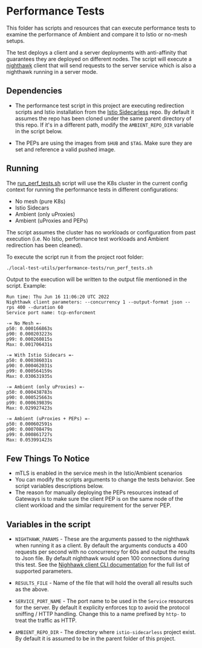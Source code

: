# Performance Tests

This folder has scripts and resources that can execute performance tests to examine the performance of Ambient and compare it to Istio or no-mesh setups.

The test deploys a client and a server deployments with anti-affinity that guarantees they are deployed on different nodes.
The script will execute a [nighthawk](https://github.com/envoyproxy/nighthawk) client that will send requests to the server service which is also a nighthawk running in a server mode.

## Dependencies

* The performance test script in this project are executing redirection scripts and Istio installation from the [Istio Sidecarless](https://github.com/solo-io/istio-sidecarless) repo.
By default it assumes the repo has been cloned under the same parent directory of this repo. If it's in a different path, modify the `AMBIENT_REPO_DIR` variable in the script below.

* The PEPs are using the images from `$HUB` and `$TAG`. Make sure they are set and reference a valid pushed image.

## Running

The [run_perf_tests.sh](run_perf_tests.sh) script will use the K8s cluster in the current config context for running the performance tests in different configurations:
* No mesh (pure K8s)
* Istio Sidecars
* Ambient (only uProxies)
* Ambient (uProxies and PEPs)

The script assumes the cluster has no workloads or configuration from past execution (i.e. No Istio, performance test workloads and Ambient redirection has been cleaned).

To execute the script run it from the project root folder:
```sh
./local-test-utils/performance-tests/run_perf_tests.sh
```

Output to the execution will be written to the output file mentioned in the script. Example:

```
Run time: Thu Jun 16 11:06:20 UTC 2022
Nighthawk client parameters: --concurrency 1 --output-format json --rps 400 --duration 60
Service port name: tcp-enforcment

-= No Mesh =-
p50: 0.000166863s
p90: 0.000203223s
p99: 0.000260815s
Max: 0.001706431s

-= With Istio Sidecars =-
p50: 0.000386031s
p90: 0.000462031s
p99: 0.000564159s
Max: 0.030631935s

-= Ambient (only uProxies) =-
p50: 0.000438783s
p90: 0.000525663s
p99: 0.000639839s
Max: 0.029927423s

-= Ambient (uProxies + PEPs) =-
p50: 0.000602591s
p90: 0.000708479s
p99: 0.000861727s
Max: 0.053991423s
```

## Few Things To Notice
* mTLS is enabled in the service mesh in the Istio/Ambient scenarios
* You can modify the scripts arguments to change the tests behavior. See script variables descriptions below.
* The reason for manually deploying the PEPs resources instead of Gateways is to make sure the client PEP is on the same node of the client workload and the similar requirement for the server PEP.

## Variables in the script

* `NIGHTHAWK_PARAMS` - These are the arguments passed to the nighthawk when running it as a client. By default the arguments conducts a 400 requests per second with no concurrency for 60s and output the results to Json file. By default nighthawk would open 100 connections during this test. See the [Nighhawk client CLI documentation](https://github.com/envoyproxy/nighthawk#using-the-nighthawk-client-cli) for the full list of supported parameters.

* `RESULTS_FILE` - Name of the file that will hold the overall all results such as the above.

* `SERVICE_PORT_NAME` - The port name to be used in the `Service` resources for the server. By default it explicity enforces tcp to avoid the protocol sniffing / HTTP handling. Change this to a name prefixed by `http-` to treat the traffic as HTTP.

* `AMBIENT_REPO_DIR` - The directory where `istio-sidecarless` project exist. By default it is assumed to be in the parent folder of this project.